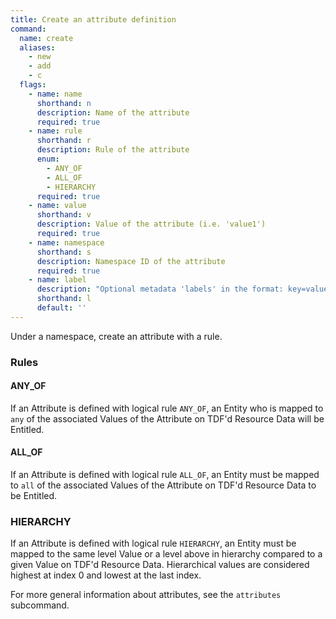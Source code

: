 ```yaml
---
title: Create an attribute definition
command:
  name: create
  aliases:
    - new
    - add
    - c
  flags:
    - name: name
      shorthand: n
      description: Name of the attribute
      required: true
    - name: rule
      shorthand: r
      description: Rule of the attribute
      enum:
        - ANY_OF
        - ALL_OF
        - HIERARCHY
      required: true
    - name: value
      shorthand: v
      description: Value of the attribute (i.e. 'value1')
      required: true
    - name: namespace
      shorthand: s
      description: Namespace ID of the attribute
      required: true
    - name: label
      description: "Optional metadata 'labels' in the format: key=value"
      shorthand: l
      default: ''
---
```


Under a namespace, create an attribute with a rule.

### Rules

#### ANY_OF

If an Attribute is defined with logical rule `ANY_OF`, an Entity who is mapped to `any` of the associated Values of the Attribute
on TDF'd Resource Data will be Entitled.

#### ALL_OF

If an Attribute is defined with logical rule `ALL_OF`, an Entity must be mapped to `all` of the associated Values of the Attribute
on TDF'd Resource Data to be Entitled.

### HIERARCHY

If an Attribute is defined with logical rule `HIERARCHY`, an Entity must be mapped to the same level Value or a level above in hierarchy
compared to a given Value on TDF'd Resource Data. Hierarchical values are considered highest at index 0 and lowest at the last index.

For more general information about attributes, see the `attributes` subcommand.
